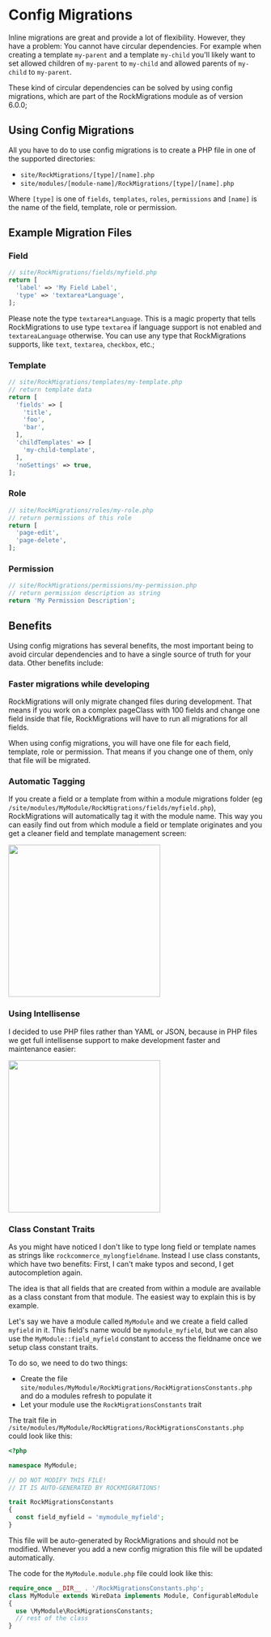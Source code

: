 # Config Migrations

Inline migrations are great and provide a lot of flexibility. However, they have a problem: You cannot have circular dependencies. For example when creating a template `my-parent` and a template `my-child` you'll likely want to set allowed children of `my-parent` to `my-child` and allowed parents of `my-child` to `my-parent`.

These kind of circular dependencies can be solved by using config migrations, which are part of the RockMigrations module as of version 6.0.0;

## Using Config Migrations

All you have to do to use config migrations is to create a PHP file in one of the supported directories:

- `site/RockMigrations/[type]/[name].php`
- `site/modules/[module-name]/RockMigrations/[type]/[name].php`

Where `[type]` is one of `fields`, `templates`, `roles`, `permissions` and `[name]` is the name of the field, template, role or permission.

## Example Migration Files

### Field

```php
// site/RockMigrations/fields/myfield.php
return [
  'label' => 'My Field Label',
  'type' => 'textarea*Language',
];
```

Please note the type `textarea*Language`. This is a magic property that tells RockMigrations to use type `textarea` if language support is not enabled and `textareaLanguage` otherwise. You can use any type that RockMigrations supports, like `text`, `textarea`, `checkbox`, etc.;

### Template

```php
// site/RockMigrations/templates/my-template.php
// return template data
return [
  'fields' => [
    'title',
    'foo',
    'bar',
  ],
  'childTemplates' => [
    'my-child-template',
  ],
  'noSettings' => true,
];
```

### Role

```php
// site/RockMigrations/roles/my-role.php
// return permissions of this role
return [
  'page-edit',
  'page-delete',
];
```

### Permission

```php
// site/RockMigrations/permissions/my-permission.php
// return permission description as string
return 'My Permission Description';
```

## Benefits

Using config migrations has several benefits, the most important being to avoid circular dependencies and to have a single source of truth for your data. Other benefits include:

### Faster migrations while developing

RockMigrations will only migrate changed files during development. That means if you work on a complex pageClass with 100 fields and change one field inside that file, RockMigrations will have to run all migrations for all fields.

When using config migrations, you will have one file for each field, template, role or permission. That means if you change one of them, only that file will be migrated.

### Automatic Tagging

If you create a field or a template from within a module migrations folder (eg `/site/modules/MyModule/RockMigrations/fields/myfield.php`), RockMigrations will automatically tag it with the module name. This way you can easily find out from which module a field or template originates and you get a cleaner field and template management screen:

<img src=https://i.imgur.com/0RuqnjH.png height=300 class=blur>

### Using Intellisense

I decided to use PHP files rather than YAML or JSON, because in PHP files we get full intellisense support to make development faster and maintenance easier:

<img src=https://i.imgur.com/mHRVJX4.png class=blur height=300>

### Class Constant Traits

As you might have noticed I don't like to type long field or template names as strings like `rockcommerce_mylongfieldname`. Instead I use class constants, which have two benefits: First, I can't make typos and second, I get autocompletion again.

The idea is that all fields that are created from within a module are available as a class constant from that module. The easiest way to explain this is by example.

Let's say we have a module called `MyModule` and we create a field called `myfield` in it. This field's name would be `mymodule_myfield`, but we can also use the `MyModule::field_myfield` constant to access the fieldname once we setup class constant traits.

To do so, we need to do two things:

- Create the file `site/modules/MyModule/RockMigrations/RockMigrationsConstants.php` and do a modules refresh to populate it
- Let your module use the `RockMigrationsConstants` trait

The trait file in `/site/modules/MyModule/RockMigrations/RockMigrationsConstants.php` could look like this:

```php
<?php

namespace MyModule;

// DO NOT MODIFY THIS FILE!
// IT IS AUTO-GENERATED BY ROCKMIGRATIONS!

trait RockMigrationsConstants
{
  const field_myfield = 'mymodule_myfield';
}
```

This file will be auto-generated by RockMigrations and should not be modified. Whenever you add a new config migration this file will be updated automatically.

The code for the `MyModule.module.php` file could look like this:

```php
require_once __DIR__ . '/RockMigrationsConstants.php';
class MyModule extends WireData implements Module, ConfigurableModule
{
  use \MyModule\RockMigrationsConstants;
  // rest of the class
}
```
